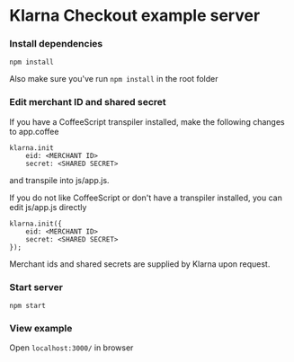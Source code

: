 # Klarna Checkout example server #

### Install dependencies ###
`npm install`

Also make sure you've run `npm install` in the root folder

### Edit merchant ID and shared secret ###
If you have a CoffeeScript transpiler installed, make the following changes to app.coffee
```
klarna.init
	eid: <MERCHANT ID>
	secret: <SHARED SECRET>
```
and transpile into js/app.js.

If you do not like CoffeeScript or don't have a transpiler installed, you can edit js/app.js directly
```
klarna.init({
	eid: <MERCHANT ID>
	secret: <SHARED SECRET>
});
```
Merchant ids and shared secrets are supplied by Klarna upon request.

### Start server ###
`npm start`

### View example ###
Open `localhost:3000/` in browser

